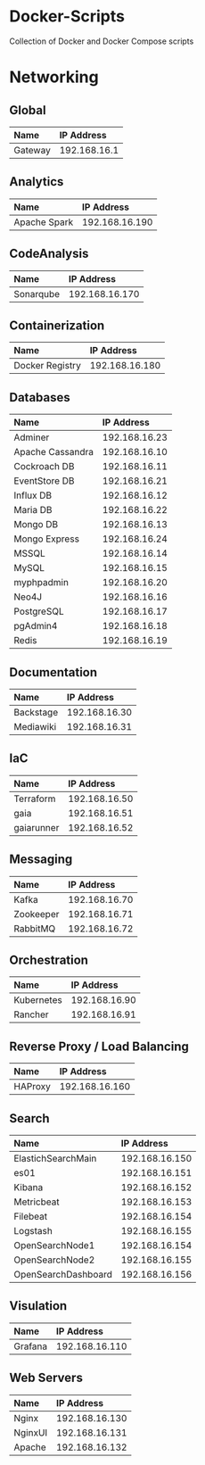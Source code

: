 # Docker-Scripts
Collection of Docker and Docker Compose scripts

# Networking
## Global
|Name|IP Address|
|:----------|:----------|
|Gateway    | 192.168.16.1|

## Analytics
|Name|IP Address|
|:----------|:----------|
|Apache Spark| 192.168.16.190|


## CodeAnalysis
|Name|IP Address|
|:----------|:----------|
|Sonarqube| 192.168.16.170|

## Containerization
|Name|IP Address|
|:----------|:----------|
|Docker Registry| 192.168.16.180|

## Databases
|Name|IP Address|
|:----------|:----------|
|Adminer| 192.168.16.23|
|Apache Cassandra| 192.168.16.10|
|Cockroach DB| 192.168.16.11|
|EventStore DB| 192.168.16.21|
|Influx DB| 192.168.16.12|
|Maria DB| 192.168.16.22|
|Mongo DB| 192.168.16.13|
|Mongo Express| 192.168.16.24|
|MSSQL| 192.168.16.14|
|MySQL| 192.168.16.15|
|myphpadmin| 192.168.16.20|
|Neo4J| 192.168.16.16|
|PostgreSQL| 192.168.16.17|
|pgAdmin4| 192.168.16.18|
|Redis| 192.168.16.19|

## Documentation
|Name|IP Address|
|:----------|:----------|
|Backstage| 192.168.16.30|
|Mediawiki| 192.168.16.31|

## IaC
|Name|IP Address|
|:----------|:----------|
|Terraform| 192.168.16.50|
|gaia| 192.168.16.51|
|gaiarunner| 192.168.16.52|

## Messaging
|Name|IP Address|
|:----------|:----------|
|Kafka| 192.168.16.70|
|Zookeeper| 192.168.16.71|
|RabbitMQ| 192.168.16.72|

## Orchestration
|Name|IP Address|
|:----------|:----------|
|Kubernetes| 192.168.16.90|
|Rancher| 192.168.16.91|

## Reverse Proxy / Load Balancing
|Name|IP Address|
|:----------|:----------|
|HAProxy| 192.168.16.160|

## Search
|Name|IP Address|
|:----------|:----------|
|ElastichSearchMain| 192.168.16.150|
|es01| 192.168.16.151|
|Kibana| 192.168.16.152|
|Metricbeat| 192.168.16.153|
|Filebeat| 192.168.16.154|
|Logstash| 192.168.16.155|
|OpenSearchNode1| 192.168.16.154|
|OpenSearchNode2| 192.168.16.155|
|OpenSearchDashboard| 192.168.16.156|

## Visulation
|Name|IP Address|
|:----------|:----------|
|Grafana| 192.168.16.110|

## Web Servers
|Name|IP Address|
|:----------|:----------|
|Nginx| 192.168.16.130|
|NginxUI| 192.168.16.131|
|Apache| 192.168.16.132|
